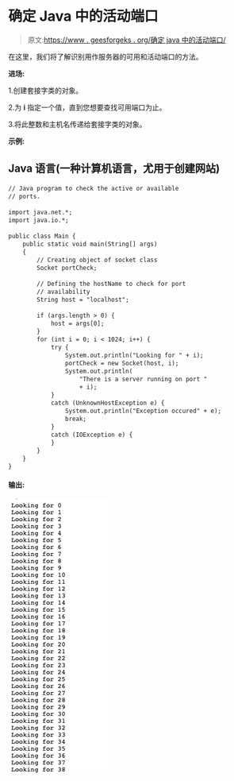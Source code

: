 # 确定 Java 中的活动端口

> 原文:[https://www . geesforgeks . org/确定 java 中的活动端口/](https://www.geeksforgeeks.org/determining-the-active-ports-in-java/)

在这里，我们将了解识别用作服务器的可用和活动端口的方法。

**进场:**

1.创建套接字类的对象。

2.为 **i** 指定一个值，直到您想要查找可用端口为止。

3.将此整数和主机名传递给套接字类的对象。

**示例:**

## Java 语言(一种计算机语言，尤用于创建网站)

```
// Java program to check the active or available
// ports.

import java.net.*;
import java.io.*;

public class Main {
    public static void main(String[] args)
    {
        // Creating object of socket class
        Socket portCheck;

        // Defining the hostName to check for port
        // availability
        String host = "localhost";

        if (args.length > 0) {
            host = args[0];
        }
        for (int i = 0; i < 1024; i++) {
            try {
                System.out.println("Looking for " + i);
                portCheck = new Socket(host, i);
                System.out.println(
                    "There is a server running on port "
                    + i);
            }
            catch (UnknownHostException e) {
                System.out.println("Exception occured" + e);
                break;
            }
            catch (IOException e) {
            }
        }
    }
}
```

#### 输出:

![Check ports availability](img/c7babf32991207e6db080732bde36cef.png)